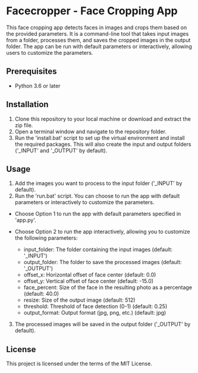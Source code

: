 # Facecropper - Face Cropping App

This face cropping app detects faces in images and crops them based on the provided parameters. It is a command-line tool that takes input images from a folder, processes them, and saves the cropped images in the output folder. The app can be run with default parameters or interactively, allowing users to customize the parameters.

## Prerequisites

- Python 3.6 or later

## Installation

1. Clone this repository to your local machine or download and extract the zip file.
2. Open a terminal window and navigate to the repository folder.
3. Run the 'install.bat' script to set up the virtual environment and install the required packages. This will also create the input and output folders ('_INPUT' and '_OUTPUT' by default).


## Usage

1. Add the images you want to process to the input folder ('_INPUT' by default).
2. Run the 'run.bat' script. You can choose to run the app with default parameters or interactively to customize the parameters.

- Choose Option 1 to run the app with default parameters specified in 'app.py'.
- Choose Option 2 to run the app interactively, allowing you to customize the following parameters:

  - input_folder: The folder containing the input images (default: '_INPUT')
  - output_folder: The folder to save the processed images (default: '_OUTPUT')
  - offset_x: Horizontal offset of face center (default: 0.0)
  - offset_y: Vertical offset of face center (default: -15.0)
  - face_percent: Size of the face in the resulting photo as a percentage (default: 40.0)
  - resize: Size of the output image (default: 512)
  - threshold: Threshold of face detection (0-1) (default: 0.25)
  - output_format: Output format (jpg, png, etc.) (default: jpg)

3. The processed images will be saved in the output folder ('_OUTPUT' by default).

## License

This project is licensed under the terms of the MIT License.
